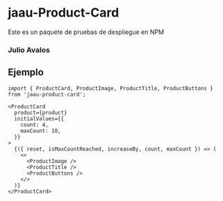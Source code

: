 # jaau-Product-Card

Este es un paquete de pruebas de despliegue en NPM

### Julio Avalos

## Ejemplo

```
import { ProductCard, ProductImage, ProductTitle, ProductButtons } from 'jaau-product-card';
```

```
<ProductCard
  product={product}
  initialValues={{
    count: 4,
    maxCount: 10,
  }}
>
  {({ reset, isMaxCountReached, increaseBy, count, maxCount }) => (
    <>
      <ProductImage />
      <ProductTitle />
      <ProductButtons />
    </>
  )}
</ProductCard>
```
